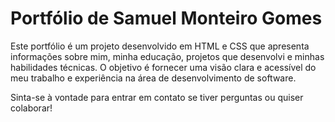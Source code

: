 # Portfólio de Samuel Monteiro Gomes

Este portfólio é um projeto desenvolvido em HTML e CSS que apresenta informações sobre mim, minha educação, projetos que desenvolvi e minhas habilidades técnicas. O objetivo é fornecer uma visão clara e acessível do meu trabalho e experiência na área de desenvolvimento de software.

Sinta-se à vontade para entrar em contato se tiver perguntas ou quiser colaborar!
